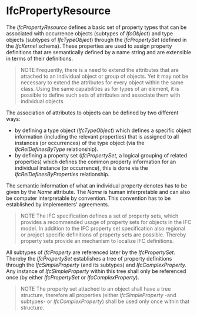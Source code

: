 IfcPropertyResource
===================

The _IfcPropertyResource_ defines a basic set of property types that can be associated with occurrence objects (subtypes of _IfcObject_) and type objects (subtypes of _IfcTypeObject_) through the _IfcPropertySet_ (defined in the _IfcKernel_ schema). These properties are used to assign property definitions that are semantically defined by a name string and are extensible in terms of their definitions.

> NOTE  Frequently, there is a need to extend the attributes that are attached to an individual object or group of objects. Yet it may not be necessary to extend the attributes for every object within the same class. Using the same capabilities as for types of an element, it is possible to define such sets of attributes and associate them with individual objects.

The association of attributes to objects can be defined by two different ways:

* by defining a type object (_IfcTypeObject_) which defines a specific object information (including the relevant properties) that is assigned to all instances (or occurrences) of the type object (via the _IfcRelDefinesByType_ relationship).
* by defining a property set (_IfcPropertySet_, a logical grouping of related properties) which defines the common property information for an individual instance (or occurrence), this is done via the _IfcRelDefinesByProperties_ relationship.

The semantic information of what an individual property denotes has to be given by the _Name_ attribute. The _Name_ is human interpretable and can also be computer interpretable by convention. This convention has to be established by implementers' agreements.

> NOTE  The IFC specification defines a set of property sets, which provides a recommended usage of property sets for objects in the IFC model. In addition to the IFC property set specification also regional or project specific definitions of property sets are possible. Thereby property sets provide an mechanism to localize IFC definitions.

All subtypes of _IfcProperty_ are referenced later by the _IfcPropertySet_. Thereby the _IfcPropertySet_ establishes a tree of property definitions through the _IfcSimpleProperty_ (and its subtypes) and _IfcComplexProperty_. Any instance of _IfcSimpleProperty_ within this tree shall only be referenced once (by either _IfcPropertySet_ or _IfcComplexProperty_).

> NOTE  The property set attached to an object shall have a tree structure, therefore all properties (either _IfcSimpleProperty_ -and subtypes- or _IfcComplexProperty_) shall be used only once within that structure.
